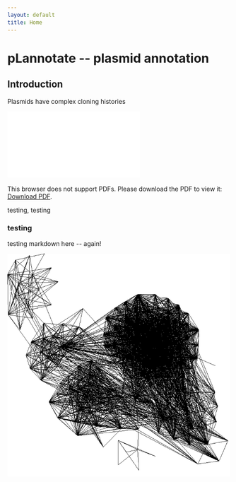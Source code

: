 ```yaml
---
layout: default
title: Home
---
```


# pLannotate -- plasmid annotation

## Introduction

Plasmids have complex cloning histories

<object data="images/pBR322.pdf" type="application/pdf" width="700px" height="700px">
    <embed src="images/pBR322.pdf">
        <p>This browser does not support PDFs. Please download the PDF to view it: <a href="https://raw.githubusercontent.com/mmcguffi/mmcguffi.github.io/master/images/pBR322.pdf">Download PDF</a>.</p>
    </embed>
</object>

testing, testing

### testing
testing markdown here -- again!

<img src="images/Picture2.png" height="50%">
